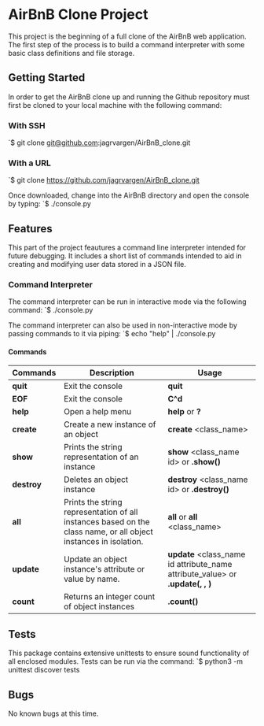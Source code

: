 # AirBnB Clone Project

This project is the beginning of a full clone of the AirBnB web application. The first step of the process is to build a command interpreter with some basic class definitions and file storage.

## Getting Started
In order to get the AirBnB clone up and running the Github repository must first be cloned to your local machine with the following command:

### With SSH
`$ git clone git@github.com:jagrvargen/AirBnB_clone.git

### With a URL
`$ git clone https://github.com/jagrvargen/AirBnB_clone.git

Once downloaded, change into the AirBnB directory and open the console by typing:
`$ ./console.py

## Features
This part of the project feautures a command line interpreter intended for future debugging. It includes a short list of commands intended to aid in creating and modifying user data stored in a JSON file.

### Command Interpreter

The command interpreter can be run in interactive mode via the following command:
`$ ./console.py

The command interpreter can also be used in non-interactive mode by passing commands to it via piping:
`$ echo "help" | ./console.py

#### Commands

Commands | Description | Usage
-------- | ----------- | -----
**quit** | Exit the console | **quit**
**EOF** | Exit the console | **C^d**
**help** | Open a help menu | **help** or **?**
**create** | Create a new instance of an object | **create** \<class_name\>
**show** | Prints the string representation of an instance | **show** \<class_name id\> or **<class name>.show(<id>)**
**destroy** | Deletes an object instance | **destroy** \<class_name id\> or **<class name>.destroy(<id>)**
**all** | Prints the string representation of all instances based on the class name, or all object instances in isolation. | **all** or **all** \<class_name\>
**update** | Update an object instance's attribute or value by name. | **update** \<class_name id attribute_name attribute_value\> or **<class name>.update(<id>, <attribute name>, <attribute value>)**
**count** | Returns an integer count of object instances | **<class name>.count()**

## Tests

This package contains extensive unittests to ensure sound functionality of all enclosed modules. Tests can be run via the command:
`$ python3 -m unittest discover tests

## Bugs

No known bugs at this time.

